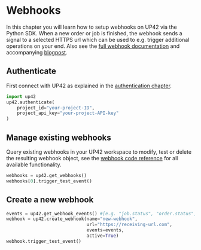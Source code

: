 # Webhooks

In this chapter you will learn how to setup webhooks on UP42 via the Python SDK. When a new order or job is finished,
the webhook sends a signal to a selected HTTPS url which can be used to e.g. trigger additional operations 
on your end. Also see the [full webhook documentation](https://docs.up42.com/account/webhooks) and accompanying 
[blogpost](https://up42.com/blog/tech/first-step-into-webhooks-no-code-required).

## Authenticate

First connect with UP42 as explained in the [authentication chapter](authentication.md).

```python
import up42
up42.authenticate(
    project_id="your-project-ID",
    project_api_key="your-project-API-key"
)
```

## Manage existing webhooks

Query existing webhooks in your UP42 workspace to modify, test or delete the resulting webhook object, see the [webhook
code reference](webhooks-reference.md) for all available functionality.

```python
webhooks = up42.get_webhooks()
webhooks[0].trigger_test_event()
```

## Create a new webhook


```python
events = up42.get_webhook_events() #[e.g. "job.status", "order.status"]
webhook = up42.create_webhook(name="new-webhook", 
                              url="https://receiving-url.com", 
                              events=events, 
                              active=True)
webhook.trigger_test_event()
```
